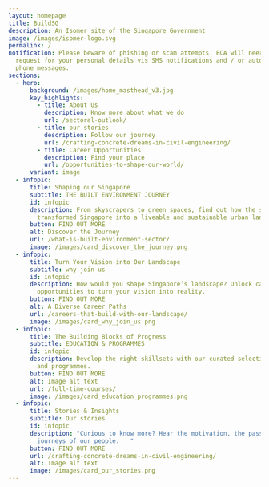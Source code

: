```yaml
---
layout: homepage
title: BuildSG
description: An Isomer site of the Singapore Government
image: /images/isomer-logo.svg
permalink: /
notification: Please beware of phishing or scam attempts. BCA will neer ask or
  request for your personal details vis SMS notifications and / or automated
  phone messages.
sections:
  - hero:
      background: /images/home_masthead_v3.jpg
      key_highlights:
        - title: About Us
          description: Know more about what we do
          url: /sectoral-outlook/
        - title: our stories
          description: Follow our journey
          url: /crafting-concrete-dreams-in-civil-engineering/
        - title: Career Opportunities
          description: Find your place
          url: /opportunities-to-shape-our-world/
      variant: image
  - infopic:
      title: Shaping our Singapore
      subtitle: THE BUILT ENVIRONMENT JOURNEY
      id: infopic
      description: From skyscrapers to green spaces, find out how the sector
        transformed Singapore into a liveable and sustainable urban landscape.
      button: FIND OUT MORE
      alt: Discover the Journey
      url: /what-is-built-environment-sector/
      image: /images/card_discover_the_journey.png
  - infopic:
      title: Turn Your Vision into Our Landscape
      subtitle: why join us
      id: infopic
      description: How would you shape Singapore’s landscape? Unlock career
        opportunities to turn your vision into reality.
      button: FIND OUT MORE
      alt: A Diverse Career Paths
      url: /careers-that-build-with-our-landscape/
      image: /images/card_why_join_us.png
  - infopic:
      title: The Building Blocks of Progress
      subtitle: EDUCATION & PROGRAMMES
      id: infopic
      description: Develop the right skillsets with our curated selection of education
        and programmes.
      button: FIND OUT MORE
      alt: Image alt text
      url: /full-time-courses/
      image: /images/card_education_programmes.png
  - infopic:
      title: Stories & Insights
      subtitle: Our stories
      id: infopic
      description: "Curious to know more? Hear the motivation, the passion and the
        journeys of our people.   "
      button: FIND OUT MORE
      url: /crafting-concrete-dreams-in-civil-engineering/
      alt: Image alt text
      image: /images/card_our_stories.png
---
```

